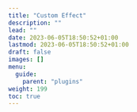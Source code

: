 ```yaml
---
title: "Custom Effect"
description: ""
lead: ""
date: 2023-06-05T18:50:52+01:00
lastmod: 2023-06-05T18:50:52+01:00
draft: false
images: []
menu:
  guide:
    parent: "plugins"
weight: 199
toc: true
---
```

